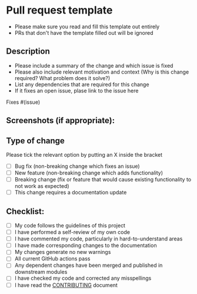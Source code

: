 # Pull request template

* Please make sure you read and fill this template out entirely
* PRs that don't have the template filled out will be ignored

## Description

- Please include a summary of the change and which issue is fixed
- Please also include relevant motivation and context (Why is this change required? What problem does it solve?)
- List any dependencies that are required for this change
- If it fixes an open issue, plase link to the issue here

Fixes #(issue)

## Screenshots (if appropriate):

## Type of change

Please tick the relevant option by putting an X inside the bracket

- [ ] Bug fix (non-breaking change which fixes an issue)
- [ ] New feature (non-breaking change which adds functionality)
- [ ] Breaking change (fix or feature that would cause existing functionality to not work as expected)
- [ ] This change requires a documentation update

## Checklist:

- [ ] My code follows the guidelines of this project
- [ ] I have performed a self-review of my own code
- [ ] I have commented my code, particularly in hard-to-understand areas
- [ ] I have made corresponding changes to the documentation
- [ ] My changes generate no new warnings
- [ ] All current GitHub actions pass
- [ ] Any dependent changes have been merged and published in downstream modules
- [ ] I have checked my code and corrected any misspellings
- [ ] I have read the [CONTRIBUTING](../CONTRIBUTING.md) document